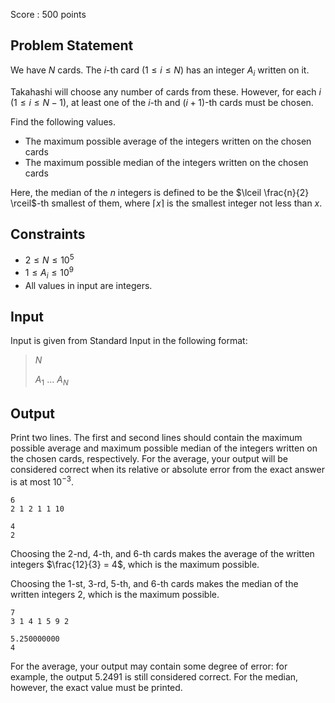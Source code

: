 Score : $500$ points

## Problem Statement

We have $N$ cards. The $i$-th card $(1 \leq i \leq N)$ has an integer $A_i$ written on it.

Takahashi will choose any number of cards from these. However, for each $i$ $(1 \leq i \leq N - 1)$, at least one of the $i$-th and $(i+1)$-th cards must be chosen.

Find the following values.

- The maximum possible average of the integers written on the chosen cards
- The maximum possible median of the integers written on the chosen cards

Here, the median of the $n$ integers is defined to be the $\lceil \frac{n}{2} \rceil$-th smallest of them, where $\lceil x \rceil$ is the smallest integer not less than $x$.

## Constraints

- $2 \leq N \leq 10^5$
- $1 \leq A_i \leq 10^{9}$
- All values in input are integers.

## Input

Input is given from Standard Input in the following format:

> $N$
> 
> $A_1$ $\ldots$ $A_N$

## Output

Print two lines. The first and second lines should contain the maximum possible average and maximum possible median of the integers written on the chosen cards, respectively.
For the average, your output will be considered correct when its relative or absolute error from the exact answer is at most $10^{-3}$.

```input1
6
2 1 2 1 1 10
```

```output1
4
2
```

Choosing the $2$-nd, $4$-th, and $6$-th cards makes the average of the written integers $\frac{12}{3} = 4$, which is the maximum possible.

Choosing the $1$-st, $3$-rd, $5$-th, and $6$-th cards makes the median of the written integers $2$, which is the maximum possible.

```input2
7
3 1 4 1 5 9 2
```

```output2
5.250000000
4
```

For the average, your output may contain some degree of error: for example, the output $5.2491$ is still considered correct. For the median, however, the exact value must be printed.